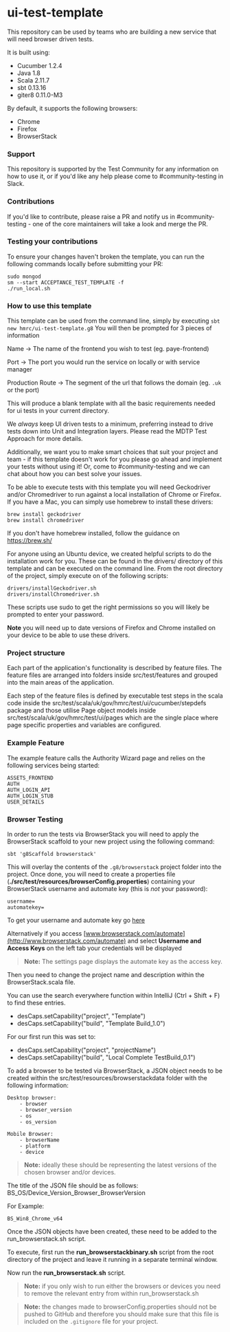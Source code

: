 
# ui-test-template

This repository can be used by teams who are building a new service that will need browser driven tests.

It is built using:

* Cucumber 1.2.4
* Java 1.8
* Scala 2.11.7
* sbt 0.13.16
* giter8 0.11.0-M3

By default, it supports the following browsers:

* Chrome
* Firefox
* BrowserStack

### Support
This repository is supported by the Test Community for any information on how to use it, or if you'd like any help please come to #community-testing in Slack.

### Contributions
If you'd like to contribute, please raise a PR and notify us in #community-testing - one of the core maintainers will take a look and merge the PR.

### Testing your contributions
To ensure your changes haven't broken the template, you can run the following commands locally before submitting your PR:

    sudo mongod
    sm --start ACCEPTANCE_TEST_TEMPLATE -f
    ./run_local.sh

### How to use this template
This template can be used from the command line, simply by executing `sbt new hmrc/ui-test-template.g8`
You will then be prompted for 3 pieces of information

Name -> The name of the frontend you wish to test (eg. paye-frontend)

Port -> The port you would run the service on locally or with service manager

Production Route -> The segment of the url that follows the domain (eg. `.uk` or the port)

This will produce a blank template with all the basic requirements needed for ui tests in your current directory.

We _always_ keep UI driven tests to a minimum, preferring instead to drive tests down into Unit and Integration layers. Please read the MDTP Test Approach for more details.

Additionally, we want you to make smart choices that suit your project and team - if this template doesn't work for you please go ahead and implement your tests without using it! Or, come to #community-testing and we can chat about how you can best solve your issues.

To be able to execute tests with this template you will need Geckodriver and/or Chromedriver to run against a local installation of Chrome or Firefox. If you have a Mac, you can simply use homebrew to install these drivers:


    brew install geckodriver
    brew install chromedriver

If you don't have homebrew installed, follow the guidance on https://brew.sh/

For anyone using an Ubuntu device, we created helpful scripts to do the installation work for you. These can be found in the drivers/ directory of this template and can be executed on the command line. From the root directory of the project, simply execute on of the following scripts:


    drivers/installGeckodriver.sh
    drivers/installChromedriver.sh


These scripts use sudo to get the right permissions so you will likely be prompted to enter your password.

**Note** you will need up to date versions of Firefox and Chrome installed on your device to be able to use these drivers.

###  Project structure
Each part of the application's functionality is described by feature files. The feature files are arranged into folders inside src/test/features and grouped into the main areas of the application.

Each step of the feature files is defined by executable test steps in the scala code inside the src/test/scala/uk/gov/hmrc/test/ui/cucumber/stepdefs package and those utilise Page object models inside src/test/scala/uk/gov/hmrc/test/ui/pages which are the single place where page specific properties and variables are configured.

###  Example Feature
The example feature calls the Authority Wizard page and relies on the following services being started:

    ASSETS_FRONTEND
    AUTH
    AUTH_LOGIN_API
    AUTH_LOGIN_STUB
    USER_DETAILS

### Browser Testing
In order to run the tests via BrowserStack you will need to apply the BrowserStack scaffold to your new project using the following command:

```sbtshell
sbt 'g8Scaffold browserstack'
```

This will overlay the contents of the `.g8/browserstack` project folder into the project.  Once done, you will need to create a properties file (**./src/test/resources/browserConfig.properties**) containing your BrowserStack username and automate key (this is _not_ your password):

```properties
username=
automatekey=
```

To get your username and automate key go [here](https://www.browserstack.com/accounts/settings)

Alternatively if you access [www.browserstack.com/automate](http://www.browserstack.com/automate) and select **Username and Access Keys** on the left tab your credentials will be displayed

>**Note:** The settings page displays the automate key as the access key.

Then you need to change the project name and description within the BrowserStack.scala file.

You can use the search everywhere function within IntelliJ (Ctrl + Shift + F) to find these entries.
 - desCaps.setCapability("project", "Template")
 - desCaps.setCapability("build", "Template Build_1.0")

For our first run this was set to:
 - desCaps.setCapability("project", "projectName")
 - desCaps.setCapability("build", "Local Complete TestBuild_0.1")

To add a browser to be tested via BrowserStack, a JSON object needs to be created within the src/test/resources/browserstackdata folder with the following information:

    Desktop browser:
        - browser
        - browser_version
        - os
        - os_version

    Mobile Browser:
        - browserName
        - platform
        - device

> **Note:** ideally these should be representing the latest versions of the chosen browser and/or devices.

The title of the JSON file should be as follows:
BS_OS/Device_Version_Browser_BrowserVersion

For Example:

    BS_Win8_Chrome_v64

Once the JSON objects have been created, these need to be added to the run_browserstack.sh script.

To execute, first run the **run_browserstackbinary.sh** script from the root directory of the project and leave it running in a separate terminal window.

Now run the **run_browserstack.sh** script.

>**Note:** if you only wish to run either the browsers or devices you need to remove the relevant entry from within run_browserstack.sh

>**Note:** the changes made to browserConfig.properties should not be pushed to GitHub and therefore you should make sure that this file is included on the `.gitignore` file for your project.

